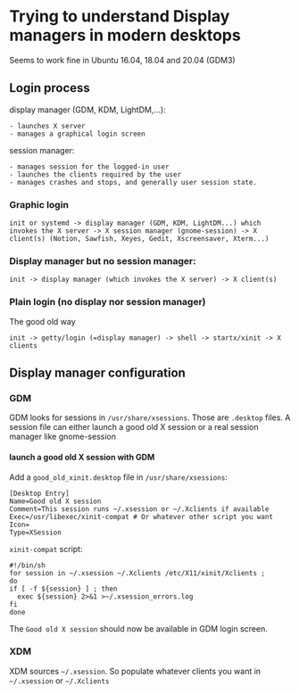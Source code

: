 # Trying to understand Display managers in modern desktops
Seems to work fine in Ubuntu 16.04, 18.04 and 20.04 (GDM3)

## Login process

display manager (GDM, KDM, LightDM,...):

    - launches X server
    - manages a graphical login screen

session manager:

    - manages session for the logged-in user
    - launches the clients required by the user
    - manages crashes and stops, and generally user session state.

### Graphic login
```
init or systemd -> display manager (GDM, KDM, LightDM...) which invokes the X server -> X session manager (gnome-session) -> X client(s) (Notion, Sawfish, Xeyes, Gedit, Xscreensaver, Xterm...)
```

### Display manager but no session manager:
```
init -> display manager (which invokes the X server) -> X client(s)
```

### Plain login (no display nor session manager)

The good old way

```
init -> getty/login (=display manager) -> shell -> startx/xinit -> X clients
```

## Display manager configuration
### GDM
GDM looks for sessions in `/usr/share/xsessions`. Those are `.desktop` files.
A session file can either launch a good old X session or a real session manager like gnome-session

#### launch a good old X session with GDM
Add a `good_old_xinit.desktop` file in `/usr/share/xsessions`:

```
[Desktop Entry]
Name=Good old X session
Comment=This session runs ~/.xsession or ~/.Xclients if available
Exec=/usr/libexec/xinit-compat # Or whatever other script you want
Icon=
Type=XSession
```

`xinit-compat` script:
```
#!/bin/sh
for session in ~/.xsession ~/.Xclients /etc/X11/xinit/Xclients ;
do
if [ -f ${session} ] ; then
  exec ${session} 2>&1 >~/.xsession_errors.log
fi
done
```

The `Good old X session` should now be available in GDM login screen.

### XDM
XDM sources `~/.xsession`. So populate whatever clients you want in `~/.xsession` or `~/.Xclients`
